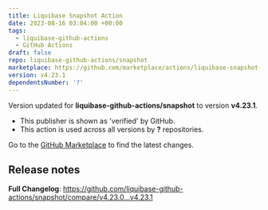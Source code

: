 ```yaml
---
title: Liquibase Snapshot Action
date: 2023-08-16 03:04:00 +00:00
tags:
  - liquibase-github-actions
  - GitHub Actions
draft: false
repo: liquibase-github-actions/snapshot
marketplace: https://github.com/marketplace/actions/liquibase-snapshot-action
version: v4.23.1
dependentsNumber: '?'
---
```



Version updated for **liquibase-github-actions/snapshot** to version **v4.23.1**.
- This publisher is shown as 'verified' by GitHub.
- This action is used across all versions by **?** repositories.

Go to the [GitHub Marketplace](https://github.com/marketplace/actions/liquibase-snapshot-action) to find the latest changes.

## Release notes

**Full Changelog**: https://github.com/liquibase-github-actions/snapshot/compare/v4.23.0...v4.23.1
